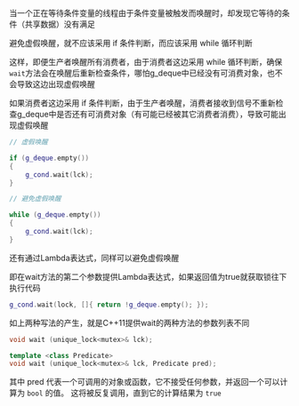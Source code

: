 当一个正在等待条件变量的线程由于条件变量被触发而唤醒时，却发现它等待的条件（共享数据）没有满足

避免虚假唤醒，就不应该采用 if 条件判断，而应该采用 while 循环判断

这样，即便生产者唤醒所有消费者，由于消费者这边采用 while 循环判断，确保`wait`方法会在唤醒后重新检查条件，哪怕g_deque中已经没有可消费对象，也不会导致这边出现虚假唤醒

如果消费者这边采用 if 条件判断，由于生产者唤醒，消费者接收到信号不重新检查g_deque中是否还有可消费对象（有可能已经被其它消费者消费），导致可能出现虚假唤醒

```c++
// 虚假唤醒

if (g_deque.empty())
{
    g_cond.wait(lck);
}

// 避免虚假唤醒

while (g_deque.empty())
{
    g_cond.wait(lck);
}
```

还有通过Lambda表达式，同样可以避免虚假唤醒

即在wait方法的第二个参数提供Lambda表达式，如果返回值为true就获取锁往下执行代码

```c++
g_cond.wait(lock, []{ return !g_deque.empty(); });
```



如上两种写法的产生，就是C++11提供wait的两种方法的参数列表不同

```c++
void wait (unique_lock<mutex>& lck);

template <class Predicate>  
void wait (unique_lock<mutex>& lck, Predicate pred);
```

其中 pred 代表一个可调用的对象或函数，它不接受任何参数，并返回一个可以计算为 `bool` 的值。 这将被反复调用，直到它的计算结果为 `true`






